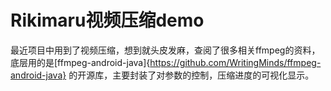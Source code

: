# Rikimaru视频压缩demo

最近项目中用到了视频压缩，想到就头皮发麻，查阅了很多相关ffmpeg的资料，底层用的是[ffmpeg-android-java]{https://github.com/WritingMinds/ffmpeg-android-java} 的开源库，主要封装了对参数的控制，压缩进度的可视化显示。



